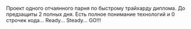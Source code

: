 Проект одного отчаянного парня по быстрому трайхарду диплома. До предзащиты 2 полных дня. Есть полное понимание технологий и 0 строчек кода... 
Ready... Steady... GO!!!

